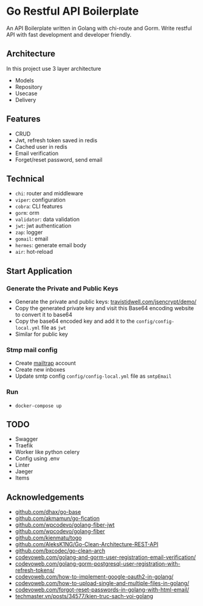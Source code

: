 # Go Restful API Boilerplate

An API Boilerplate written in Golang with chi-route and Gorm. Write restful API with fast development and developer friendly.

## Architecture

In this project use 3 layer architecture

- Models
- Repository
- Usecase
- Delivery

## Features

- CRUD
- Jwt, refresh token saved in redis
- Cached user in redis
- Email verification
- Forget/reset password, send email

## Technical

- `chi`: router and middleware
- `viper`: configuration
- `cobra`: CLI features
- `gorm`: orm
- `validator`: data validation
- `jwt`: jwt authentication
- `zap`: logger
- `gomail`: email
- `hermes`: generate email body
- `air`: hot-reload

## Start Application

### Generate the Private and Public Keys

- Generate the private and public keys: [travistidwell.com/jsencrypt/demo/](https://travistidwell.com/jsencrypt/demo/)
- Copy the generated private key and visit this Base64 encoding website to convert it to base64
- Copy the base64 encoded key and add it to the `config/config-local.yml` file as `jwt`
- Similar for public key

### Stmp mail config

- Create [mailtrap](https://mailtrap.io/) account
- Create new inboxes
- Update smtp config `config/config-local.yml` file as `smtpEmail`

### Run

- `docker-compose up`

## TODO

- Swagger
- Traefik
- Worker like python celery
- Config using .env
- Linter
- Jaeger
- Items

## Acknowledgements

- [github.com/dhax/go-base](https://github.com/dhax/go-base)
- [github.com/akmamun/go-fication](https://github.com/akmamun/go-fication)
- [github.com/wpcodevo/golang-fiber-jwt](https://github.com/wpcodevo/golang-fiber-jwt)
- [github.com/wpcodevo/golang-fiber](https://github.com/wpcodevo/golang-fiber)
- [github.com/kienmatu/togo](https://github.com/kienmatu/togo)
- [github.com/AleksK1NG/Go-Clean-Architecture-REST-API](https://github.com/AleksK1NG/Go-Clean-Architecture-REST-API)
- [github.com/bxcodec/go-clean-arch](https://github.com/bxcodec/go-clean-arch)
- [codevoweb.com/golang-and-gorm-user-registration-email-verification/](https://codevoweb.com/golang-and-gorm-user-registration-email-verification/)
- [codevoweb.com/golang-gorm-postgresql-user-registration-with-refresh-tokens/](https://codevoweb.com/golang-gorm-postgresql-user-registration-with-refresh-tokens/)
- [codevoweb.com/how-to-implement-google-oauth2-in-golang/](https://codevoweb.com/how-to-implement-google-oauth2-in-golang/)
- [codevoweb.com/how-to-upload-single-and-multiple-files-in-golang/](https://codevoweb.com/how-to-upload-single-and-multiple-files-in-golang/)
- [codevoweb.com/forgot-reset-passwords-in-golang-with-html-email/](https://codevoweb.com/forgot-reset-passwords-in-golang-with-html-email/)
- [techmaster.vn/posts/34577/kien-truc-sach-voi-golang](https://techmaster.vn/posts/34577/kien-truc-sach-voi-golang)
